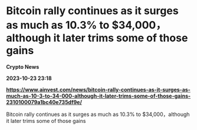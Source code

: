 # Bitcoin rally continues as it surges as much as 10.3% to $34,000，although it later trims some of those gains
**Crypto News**

**2023-10-23 23:18**

**https://www.ainvest.com/news/bitcoin-rally-continues-as-it-surges-as-much-as-10-3-to-34-000-although-it-later-trims-some-of-those-gains-2310100079a1bc40e735df9e/**

Bitcoin rally continues as it surges as much as 10.3% to $34,000，although it later trims some of those gains